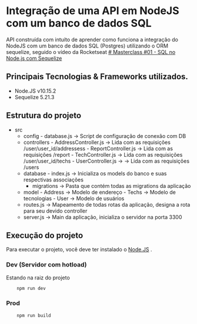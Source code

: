 
# Integração de uma API em NodeJS com um banco de dados SQL    
API construída com intuíto de aprender como funciona a integração do NodeJS com um banco de dados SQL (Postgres) utilizando o ORM sequelize, seguido o vídeo da Rocketseat 
[# Masterclass #01 - SQL no Node.js com Sequelize](https://www.youtube.com/watch?v=Fbu7z5dXcRs&list=PL85ITvJ7FLoiNndfuEs2So-MFLSMvBmmD&index=2)    

## Principais Tecnologias & Frameworks utilizados.
- Node.JS v10.15.2
- Sequelize 5.21.3

## Estrutura do projeto

 -  src
	  - config 
				  - database.js -> Script de configuração de conexão com DB
	  - controllers
				  - AddressController.js -> Lida com as requisições /user/user_id/addressess
				  - ReportController.js -> Lida com as requisições /report
				  - TechController.js -> Lida com as requisições /user/user_id/techs
				  - UserController.js -> -> Lida com as requisições /users
	  - database 
			  - index.js ->	Inicializa os models do banco e suas respectivas associações
		  - migrations -> Pasta que contém todas as migrations da aplicação
	 - model
			 - Address -> Modelo de endereço
			 - Techs -> Modelo de tecnologias
			 - User -> Modelo de usuários
	- routes.js -> Mapeamento de todas rotas da aplicação, designa a rota para seu devido controller
	- server.js -> Main da aplicação, inicializa o servidor na porta 3300
			  

## Execução do projeto
Para executar o projeto, você deve ter instalado o [Node.JS](https://nodejs.org/en/download/) .
### Dev (Servidor com hotload)
Estando na raiz do projeto
```bash
	npm run dev
```
### Prod
```bash
	npm run build
```

